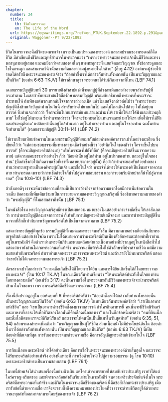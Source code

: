 ```yaml
---
chapter:
  number: 24
  title:
    th: ชีวิตในพระวจนะ
    en: The Life of the Word
  url: https://egwwritings.org/?ref=en_PTUK.September.22.1892.p.291&para=1524.349
  original: Waggoner--PT 9/22/1892
---
```


ชีวิตในพระวจนะคือชีวิตของพระเจ้า เพราะเป็นลมปราณของพระองค์ และลมปราณของพระองค์ก็คือชีวิต มีคำเขียนถึงชีวิตและฤทธิ์อำนาจในพระวจนะว่า “เพราะว่าพระวจนะของพระเจ้านั้นมีชีวิตและทรงพลานุภาพอยู่เสมอ และคมยิ่งกว่าดาบสองคมใดๆ แทงทะลุกระทั่งแยกจิตและวิญญาณ ทั้งข้อกระดูกและไขในกระดูก และสามารถวินิจฉัยความคิดและความมุ่งหมายในใจด้วย” (ฮีบรู 4:12) องค์พระผู้ช่วยให้รอดได้ตรัสถึงพระวจนะของพระเจ้าว่า “ถ้อยคำซึ่งเราได้กล่าวกับท่านทั้งหลายนั้น เป็นพระวิญญาณและเป็นชีวิต” (ยอห์น 6:63 TKJV) ให้เราศึกษาดูว่า พระวจนะได้รับชีวิตมาจากที่ไหน {LBF 74.1}

เฉลยธรรมบัญญัติบทที่ 30 บรรยายถึงคำสาปแช่งที่จะตกสู่ผู้ที่ล่วงละเมิดและคำอวยพรสำหรับผู้ที่กระทำตาม โมเสสกำชับประชาชนให้ถือรักษาธรรมบัญญัติ พร้อมกับอธิบายถึงพระพรที่พระเจ้าจะประทานให้ ถ้าเพียงแต่พวกเขากลับใจจากการล่วงละเมิด แล้วโมเสสจึงกล่าวต่อไปว่า “เพราะว่าพระบัญญัติซึ่งข้าพเจ้าบัญชาท่านในวันนี้ สำหรับท่านไม่ยากเกินไป และไม่ไกลเกินไปด้วย ไม่ใช่อยู่บนสวรรค์ ซึ่งท่านจะกล่าวว่า ‘ใครจะขึ้นไปบนสวรรค์แทนเราและนำมาให้เราเพื่อให้เราได้ฟังและประพฤติตาม’ ไม่ใช่อยู่โพ้นทะเล ซึ่งท่านจะกล่าวว่า ‘ใครจะข้ามทะเลไปแทนเราและนำมาให้เรา เพื่อให้เราได้ฟังและประพฤติตาม’ แต่ถ้อยคำนั้นอยู่ใกล้ท่านมาก อยู่ในปากของท่าน และอยู่ในใจของท่าน ฉะนั้นท่านจึงทำตามได้” (เฉลยธรรมบัญญัติ 30:11–14) {LBF 74.2}

ให้เราเปรียบเทียบข้อความในเฉลยธรรมบัญญัติที่ยกมากับถ้อยคำของอัครสาวกเปาโลอย่างละเอียด ซึ่งเขียนไว้ว่า “แต่ความชอบธรรมที่มาทางความเชื่อว่าอย่างนี้ว่า ‘อย่านึกในใจของตัวว่า ใครจะขึ้นไปบนสวรรค์’ (คือจะเชิญพระคริสต์ลงมา) ‘หรือใครจะลงไปยังที่ลึก’ (คือจะเชิญพระคริสต์ขึ้นมาจากความตาย) แต่ความชอบธรรมว่าอย่างไร ก็ว่า ‘ถ้อยคำนั้นอยู่ใกล้ท่าน อยู่ในปากของท่าน และอยู่ในใจของท่าน’ (คือคำซึ่งก่อให้เกิดความเชื่อที่เราทั้งหลายประกาศอยู่นั้น) คือว่าถ้าท่านจะยอมรับด้วยปากของท่านว่าพระเยซูทรงเป็นองค์พระผู้เป็นเจ้า และเชื่อในใจว่า พระเจ้าได้ทรงให้พระองค์เป็นขึ้นมาจากความตาย ท่านจะรอด เพราะว่าการเชื่อด้วยใจก็นำไปสู่ความชอบธรรม และการยอมรับด้วยปากก็นำไปสู่ความรอด” (โรม 10:6–10) {LBF 74.3}

ถ้าสังเกตดีๆ เราจะเห็นว่าข้อความที่สองนี้เป็นการอ้างอิงจากข้อความแรกโดยมีการเพิ่มข้อความในวงเล็บ ข้อความที่เพิ่มเติมเข้ามาเป็นการขยายความของพระวิญญาณบริสุทธิ์ ซึ่งอธิบายความหมายของคำว่า “พระบัญญัติ” ที่โมเสสกล่าวถึงนั้น {LBF 75.1}

ในหนังสือโรม พระวิญญาณบริสุทธิ์ทรงเปิดเผยความหมายของโมเสสอย่างกระจ่างชัดขึ้น ให้เราสังเกตว่า การนำพระบัญญัติลงมาจากสวรรค์ ก็เท่ากับการเชิญพระคริสต์เสด็จลงมา และการนำพระบัญญัติขึ้นมาจากที่ลึกก็เท่ากับการเชิญพระคริสต์ให้เป็นขึ้นจากความตาย {LBF 75.2}

แสดงว่าพระบัญญัติทุกข้อ ธรรมบัญญัติทั้งหมดและพระวจนะทั้งสิ้น มีความหมายอย่างเดียวกันกับพระเยซูคริสต์ แต่อย่าเข้าใจผิด เพราะไม่ได้หมายความว่าพระคริสต์เป็นเพียงตัวอักษรและถ้อยคำที่เราอ่านอยู่ในพระคัมภีร์ คือถ้าเราอ่านพระคัมภีร์และพบแต่ถ้อยคำและเนื้อหาอย่างที่ปรากฏอยู่ในหนังสือทั่วไป แสดงว่าเรายังอ่านไม่เจอพระวจนะที่แท้จริง พระวจนะที่แท้จริงไม่ใช่ตัวอักษรที่ปราศจากชีวิต แต่มีความหมายเท่ากับพระคริสต์ ถ้าเราอ่านเจอพระวจนะ เราจะพบพระคริสต์ และถ้าเรายังไม่พบพระคริสต์ แสดงว่าเรายังไม่ได้เจอพระวจนะของพระเจ้า {LBF 75.3}

อัครสาวกเปาโลกล่าวว่า “ความเชื่อเกิดขึ้นได้ก็โดยการได้ยิน และการได้ยินเกิดขึ้นได้ก็โดยพระวจนะของพระเจ้า” (โรม 10:17 TKJV) ในขณะเดียวกันท่านเขียนว่า “ให้พระคริสต์ประทับในใจของท่านโดยทางความเชื่อ” (เอเฟซัส 3:17) ฉะนั้นความเชื่อในพระวจนะอันมีชีวิตของพระเจ้าจะนำพระคริสต์เข้ามาในใจของเรา เพราะพระคริสต์คือชีวิตแห่งพระวจนะ {LBF 75.4}

เรื่องนี้ยังปรากฏอยู่ใน ยอห์นบทที่ 6 ที่พระคริสต์ตรัสว่า “ถ้อยคำซึ่งเราได้กล่าวกับท่านทั้งหลายนั้น เป็นพระวิญญาณและเป็นชีวิต” (ยอห์น 6:63 TKJV) ในบทเดียวกันพระองค์ตรัสว่า “เราเป็นอาหารแห่งชีวิต” และ “เราเป็นอาหารดำรงชีวิตซึ่งลงมาจากสวรรค์ ถ้าใครกินอาหารนี้ คนนั้นจะมีชีวิตนิรันดร์ และอาหารที่เราจะให้เพื่อชีวิตของโลกนั้นก็คือเลือดเนื้อของเรา” และในอีกข้อหนึ่งตรัสว่า “คนที่กินเนื้อและดื่มโลหิตของเราจะมีชีวิตนิรันดร์ และเราจะให้คนนั้นเป็นขึ้นมาในวันสุดท้าย” (ยอห์น 6:35, 51, 54) แล้วพระองค์ทรงเพิ่มเติมว่า “พระวิญญาณเป็นผู้ให้ชีวิต ส่วนเนื้อหนังไม่มีประโยชน์อันใด ถ้อยคำซึ่งเราได้กล่าวกับท่านทั้งหลายนั้น เป็นพระวิญญาณและเป็นชีวิต” (ยอห์น 6:63 TKJV) นี่เป็นถ้อยคำที่ชัดเจนที่สุด การรับเอาพระวจนะด้วยความเชื่อ คือการอัญเชิญพระคริสต์เข้ามาในใจ {LBF 75.5}

การกินเนื้อของพระคริสต์ ทำได้อย่างเดียว คือการเชื่อในพระวจนะของพระองค์ด้วยสิ้นสุดใจ และเราจะได้รับพระคริสต์อย่างแท้จริง อย่างนี้แหละที่ การเชื่อด้วยใจนำไปสู่ความชอบธรรม (ดู โรม 10:10) เพราะพระคริสต์ทรงเป็นความชอบธรรม {LBF 76.1}

ในบทนี้ข้าพเจ้าได้นำเสนอเรื่องนี้อย่างผิวเผิน แต่ใครเล่าจะบรรยายให้สมกับข่าวประเสริฐ เราทำได้แต่ใคร่ครวญ ตรึกตรอง และพิจารณาถ้อยคำอันเรียบง่ายในพระคัมภีร์ จนความจริงประจักษ์แจ้งในใจ พระคริสต์คือพระวจนะที่แท้จริง และชีวิตในพระวจนะคือชีวิตของคริสต์ นี่คือข้อล้ำลึกแห่งข่าวประเสริฐ เมื่อเรารับข้อนี้ด้วยความเชื่อ เราจึงจะซาบซึ้งถึงความหมายของประโยคที่ว่า เราจะดำรงชีวิตอยู่ได้ด้วยพระวจนะทุกคำที่ออกมาจากพระโอษฐ์ของพระเจ้า {LBF 76.2}
